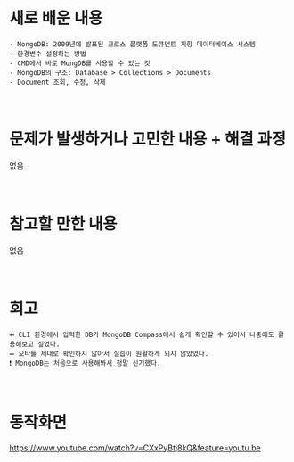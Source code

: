 # 새로 배운 내용
```
- MongoDB: 2009년에 발표된 크로스 플랫폼 도큐먼트 지향 데이터베이스 시스템
- 환경변수 설정하는 방법
- CMD에서 바로 MongDB를 사용할 수 있는 것
- MongoDB의 구조: Database > Collections > Documents
- Document 조회, 수정, 삭제 
```
　
 
# 문제가 발생하거나 고민한 내용 + 해결 과정
없음

　
　
 　


# 참고할 만한 내용
없음

　
　
 　

# 회고
```
➕ CLI 환경에서 입력한 DB가 MongoDB Compass에서 쉽게 확인할 수 있어서 나중에도 활용해보고 싶었다.
➖ 오타를 제대로 확인하지 않아서 실습이 원활하게 되지 않았었다.
❗ MongoDB는 처음으로 사용해봐서 정말 신기했다.
```

　
　
 
# 동작화면
https://www.youtube.com/watch?v=CXxPyBtj8kQ&feature=youtu.be
